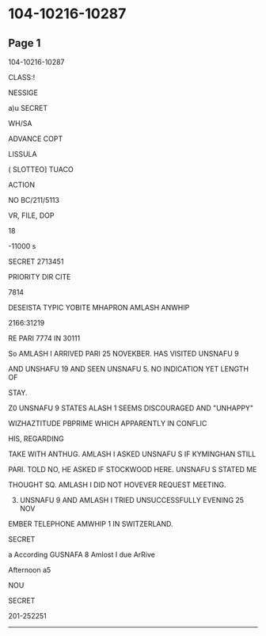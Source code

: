 # 104-10216-10287

## Page 1

104-10216-10287

CLASS:!

NESSIGE

a)u SECRET

WH/SA

ADVANCE COPT

LISSULA

( SLOTTEO] TUACO

ACTION

NO BC/211/5113

VR, FILE, DOP

18

-11000 s

SECRET 2713451

PRIORITY DIR CITE

7814

DESEISTA TYPIC YOBITE MHAPRON AMLASH ANWHIP

2166:31219

RE PARI 7774 IN 30111

So AMLASH I ARRIVED PARI 25 NOVEKBER. HAS VISITED UNSNAFU 9

AND UNSHAFU 19 AND SEEN UNSNAFU 5. NO INDICATION YET LENGTH OF

STAY.

Z0 UNSNAFU 9 STATES ALASH 1 SEEMS DISCOURAGED AND "UNHAPPY"

WIZHAZTITUDE PBPRIME WHICH APPARENTLY IN CONFLIC

HIS, REGARDING

TAKE WITH ANTHUG. AMLASH I ASKED UNSNAFU S IF KYMINGHAN STILL

PARI. TOLD NO, HE ASKED IF STOCKWOOD HERE. UNSNAFU S STATED ME

THOUGHT SQ. AMLASH I DID NOT HOVEVER REQUEST MEETING.

3. UNSNAFU 9 AND AMLASH I TRIED UNSUCCESSFULLY EVENING 25 NOV

EMBER TELEPHONE AMWHIP 1 IN SWITZERLAND.

SECRET

a According GUSNAFA 8 Amlost I due ArRive

Afternoon a5

NOU

SECRET

201-252251

---

